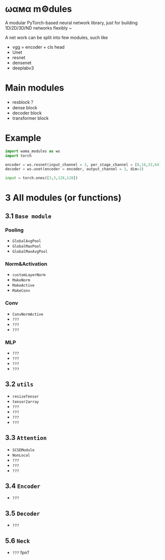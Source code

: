 # ωαмα m⚙️dules 
A modular PyTorch-based neural network library, just for building 1D/2D/3D/ND networks flexibly ~

A net work can be split into few modules, such like
 - vgg = encoder + cls head
 - Unet
 - resnet
 - densenet
 - deeplabv3


# Main modules
 - resblock？
 - dense block
 - decoder block
 - transformer block


# Example
```python
import wama_modules as ws
import torch

encoder = ws.resnet(input_channel = 3, per_stage_channel = [8,16,32,64], dim=3)
decoder = ws.unet(encoder = encoder, output_channel = 3, dim=3)

input = torch.ones([3,3,128,128])


```

# 3 All modules (or functions)

## 3.1 `Base module`

### Pooling
 - `GlobalAvgPool`
 - `GlobalMaxPool`
 - `GlobalMaxAvgPool`

### Norm&Activation
 - `customLayerNorm`
 - `MakeNorm`
 - `MakeActive`
 - `MakeConv`

### Conv
 - `ConvNormActive`
 - `???`
 - `???`
 - `???`


### MLP
 - `???`
 - `???`
 - `???`
 - `???`


## 3.2 `utils`
 - `resizeTensor`
 - `tensor2array`
 - `???`
 - `???`
 - `???`
 - `???`

## 3.3 `Attention`
 - `SCSEModule`
 - `NonLocal`
 - `???`
 - `???`
 - `???`


## 3.4 `Encoder`
 - `???`



## 3.5 `Decoder`
 - `???`


## 5.6 `Neck`
 - `???`
fpn?
   



